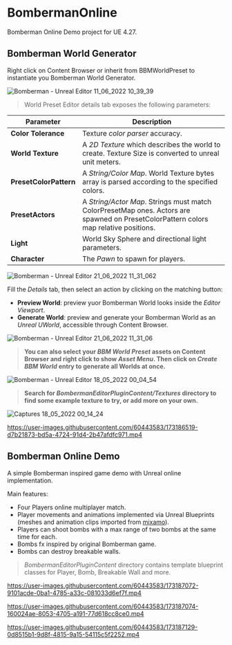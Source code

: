 # BombermanOnline

Bomberman Online Demo project for UE 4.27.

## Bomberman World Generator

Right click on Content Browser or inherit from BBMWorldPreset to instantiate you Bomberman World Generator.

![Bomberman - Unreal Editor 11_06_2022 10_39_39](https://user-images.githubusercontent.com/60443583/173185198-7a4dae45-d47f-40b7-b84b-2744590aec6d.png)


> World Preset Editor details tab exposes the following parameters:


| Parameter     | Description   |
| ------------- | ------------- |
|**Color Tolerance**| Texture *color parser* accuracy.|
| **World Texture** | A *2D Texture* which describes the world to create. Texture Size is converted to unreal unit meters.|
| **PresetColorPattern** | A *String/Color Map*. World Texture bytes array is parsed according to the specified colors.|
| **PresetActors** | A *String/Actor Map*. Strings must match ColorPresetMap ones. Actors are spawned on PresetColorPattern colors map relative positions.|
| **Light** | World Sky Sphere and directional light parameters. |
| **Character** | The *Pawn* to spawn for players.|

![Bomberman - Unreal Editor 21_06_2022 11_31_062](https://user-images.githubusercontent.com/60443583/174768216-95272d79-71fb-4f72-9c14-a1c4f600d112.png)

Fill the *Details* tab, then select an action by clicking on the matching button:
* **Preview World**: preview yuor Bomberman World looks inside the *Editor Viewport*.
* **Generate World**: preview and generate your Bomberman World as an *Unreal UWorld*, accessible through Content Browser.

![Bomberman - Unreal Editor 21_06_2022 11_31_06](https://user-images.githubusercontent.com/60443583/174772443-df80adff-667a-464d-83bc-f25970dbcef9.png)

> **You can also select your *BBM World Preset* assets on Content Browser and right click to show *Asset Menu*. Then click on *Create BBM World* entry to generate all Worlds at once.**


![Bomberman - Unreal Editor 18_05_2022 00_04_54](https://user-images.githubusercontent.com/60443583/173185864-bf5dd74e-5bf7-4bcf-ae9a-127fa7ae739d.png)

> **Search for *BombermanEditorPluginContent/Textures* directory to find some example texture to try, or add more on your own.**

![Captures 18_05_2022 00_14_24](https://user-images.githubusercontent.com/60443583/173186420-4362d279-56e1-4d28-937c-dbbb877ba447.png)


https://user-images.githubusercontent.com/60443583/173186519-d7b21873-bd5a-4724-91d4-2b47afdfc971.mp4



## Bomberman Online Demo

A simple Bomberman inspired game demo with Unreal online implementation.

Main features:

* Four Players online multiplayer match.
* Player movements and animations implemented via Unreal Blueprints (meshes and animation clips imported from [mixamo](https://www.mixamo.com/)).
* Players can shoot bombs with a max range of two bombs at the same time for each. 
* Bombs fx inspired by original Bomberman game.
* Bombs can destroy breakable walls.

> *BombermanEditorPluginContent* directory contains template blueprint classes for Player, Bomb, Breakable Wall and more.


https://user-images.githubusercontent.com/60443583/173187072-9101acde-0ba1-4785-a33c-081033d6ef7f.mp4


https://user-images.githubusercontent.com/60443583/173187074-160024ae-8053-4705-a191-77d618cc8ce0.mp4


https://user-images.githubusercontent.com/60443583/173187129-0d8515b1-9d8f-4815-9a15-54115c5f2252.mp4






